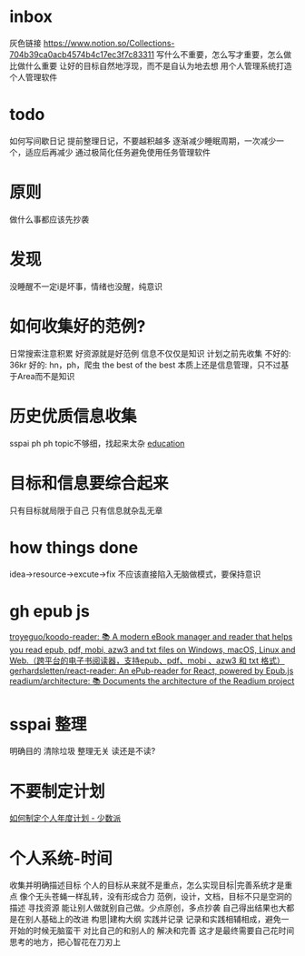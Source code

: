 # inbox
灰色链接 https://www.notion.so/Collections-704b39ca0acb4574b4c17ec3f7c83311
写什么不重要，怎么写才重要，怎么做比做什么重要
让好的目标自然地浮现，而不是自认为地去想
用个人管理系统打造个人管理软件
# todo
如何写间歇日记
提前整理日记，不要越积越多
逐渐减少睡眠周期，一次减少一个，适应后再减少
通过极简化任务避免使用任务管理软件
# 原则
做什么事都应该先抄袭
# 发现
没睡醒不一定i是坏事，情绪也没醒，纯意识
# 如何收集好的范例?
日常搜索注意积累
好资源就是好范例
信息不仅仅是知识
计划之前先收集
不好的: 36kr
好的: hn，ph，爬虫
the best of the best
本质上还是信息管理，只不过基于Area而不是知识
# 历史优质信息收集
sspai ph
ph topic不够细，找起来太杂
[education](https://www.producthunt.com/topics/education)
# 目标和信息要综合起来
只有目标就局限于自己
只有信息就杂乱无章
# how things done
idea→resource→excute→fix
不应该直接陷入无脑做模式，要保持意识
# gh epub js
[troyeguo/koodo-reader: 📚 A modern eBook manager and reader that helps you read epub, pdf, mobi, azw3 and txt files on Windows, macOS, Linux and Web.（跨平台的电子书阅读器，支持epub、pdf、mobi 、azw3 和 txt 格式）](https://github.com/troyeguo/koodo-reader)
[gerhardsletten/react-reader: An ePub-reader for React, powered by Epub.js](https://github.com/gerhardsletten/react-reader)
[readium/architecture: 📚 Documents the architecture of the Readium project](https://github.com/readium/architecture)
# sspai 整理
明确目的
清除垃圾
整理无关 读还是不读?
# 不要制定计划
[如何制定个人年度计划 - 少数派](https://sspai.com/post/59207)
# 个人系统-时间
收集并明确描述目标
	个人的目标从来就不是重点，怎么实现目标|完善系统才是重点
	像个无头苍蝇一样乱转，没有形成合力
	范例，设计，文档，目标不只是空洞的描述
寻找资源
	能让别人做就别自己做。少点原创，多点抄袭
		自己得出结果也大都是在别人基础上的改进
	构思|建构大纲
实践并记录
	记录和实践相辅相成，避免一开始的时候无脑蛮干
	对比自己的和别人的
解决和完善
	这才是最终需要自己花时间思考的地方，把心智花在刀刃上
